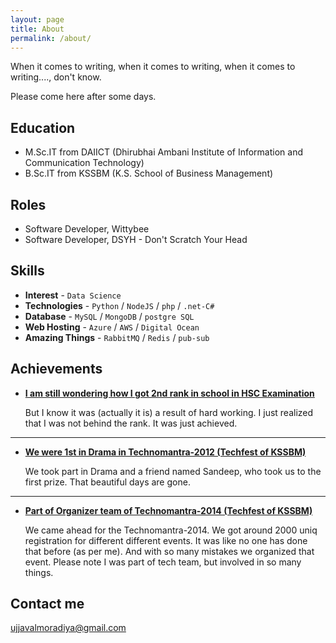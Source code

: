 ```yaml
---
layout: page
title: About
permalink: /about/
---
```


When it comes to writing, when it comes to writing, when it comes to writing...., don't know.

Please come here after some days.

## Education

* M.Sc.IT from DAIICT (Dhirubhai Ambani Institute of Information and Communication Technology)
* B.Sc.IT from KSSBM (K.S. School of Business Management)

## Roles

* Software Developer, Wittybee
* Software Developer, DSYH - Don't Scratch Your Head

## Skills

* **Interest** - `Data Science`
* **Technologies** - `Python` / `NodeJS` / `php` / `.net-C#`
* **Database** - `MySQL` / `MongoDB` / `postgre SQL`
* **Web Hosting** - `Azure` / `AWS` / `Digital Ocean`
* **Amazing Things** - `RabbitMQ` / `Redis` / `pub-sub`
    
    
## Achievements


* [**I am still wondering how I got 2nd rank in school in HSC Examination**](#) 
   
   But I know it was (actually it is) a result of hard working. I just realized that I was not behind the rank. It was just achieved.

***

* [**We were 1st in Drama in Technomantra-2012 (Techfest of KSSBM)**](#) 

    We took part in Drama and a friend named Sandeep, who took us to the first prize. That beautiful days are gone.

***

* [**Part of Organizer team of Technomantra-2014 (Techfest of KSSBM)**](#) 

	We came ahead for the Technomantra-2014. We got around 2000 uniq registration for different different events. It was like no one has done that before (as per me). And with so many mistakes we organized that event. Please note I was part of tech team, but involved in so many things.


## Contact me

[ujjavalmoradiya@gmail.com](mailto:ujjavalmoradiya@gmail.com)